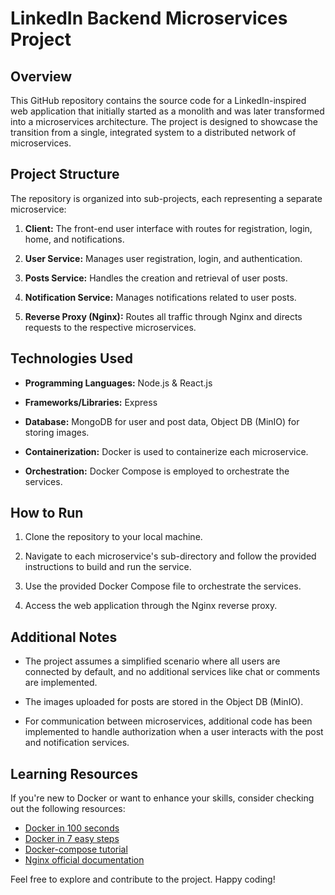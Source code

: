 # LinkedIn Backend Microservices Project

## Overview

This GitHub repository contains the source code for a LinkedIn-inspired web application that initially started as a monolith and was later transformed into a microservices architecture. The project is designed to showcase the transition from a single, integrated system to a distributed network of microservices.

## Project Structure

The repository is organized into sub-projects, each representing a separate microservice:

1. **Client:** The front-end user interface with routes for registration, login, home, and notifications.

2. **User Service:** Manages user registration, login, and authentication.

3. **Posts Service:** Handles the creation and retrieval of user posts.

4. **Notification Service:** Manages notifications related to user posts.

5. **Reverse Proxy (Nginx):** Routes all traffic through Nginx and directs requests to the respective microservices.

## Technologies Used

- **Programming Languages:** Node.js & React.js
  
- **Frameworks/Libraries:** Express

- **Database:** MongoDB for user and post data, Object DB (MinIO) for storing images.

- **Containerization:** Docker is used to containerize each microservice.

- **Orchestration:** Docker Compose is employed to orchestrate the services.

## How to Run

1. Clone the repository to your local machine.

2. Navigate to each microservice's sub-directory and follow the provided instructions to build and run the service.

3. Use the provided Docker Compose file to orchestrate the services.

4. Access the web application through the Nginx reverse proxy.

## Additional Notes

- The project assumes a simplified scenario where all users are connected by default, and no additional services like chat or comments are implemented.

- The images uploaded for posts are stored in the Object DB (MinIO).

- For communication between microservices, additional code has been implemented to handle authorization when a user interacts with the post and notification services.

## Learning Resources

If you're new to Docker or want to enhance your skills, consider checking out the following resources:

- [Docker in 100 seconds](link)
- [Docker in 7 easy steps](link)
- [Docker-compose tutorial](link)
- [Nginx official documentation](https://docs.nginx.com/)

Feel free to explore and contribute to the project. Happy coding!
